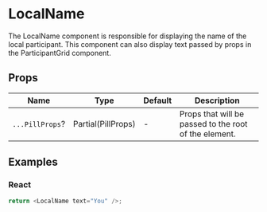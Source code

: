 # LocalName

The LocalName component is responsible for displaying the name of the local participant. This component can also display text passed by props in the ParticipantGrid component.

## Props

| Name            | Type               | Default | Description                                           |
| --------------- | ------------------ | ------- | ----------------------------------------------------- |
| `...PillProps`? | Partial(PillProps) | -       | Props that will be passed to the root of the element. |

## Examples

### React

```javascript
return <LocalName text="You" />;
```
